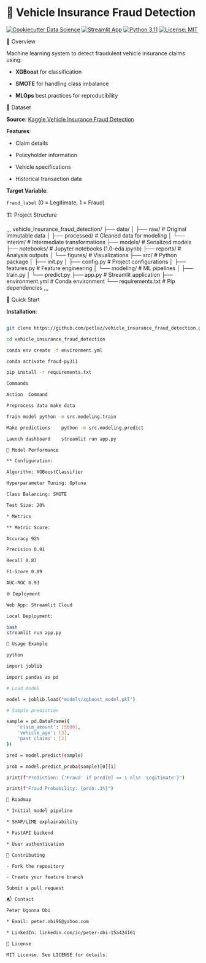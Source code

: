 # 🚗 Vehicle Insurance Fraud Detection  

[![Cookiecutter Data Science](https://img.shields.io/badge/CCDS-Project%20template-328F97?logo=cookiecutter)](https://cookiecutter-data-science.drivendata.org/)
[![Streamlit App](https://img.shields.io/badge/Streamlit-Live%20App-FF4B4B?logo=streamlit)](https://vehicleinsurancefrauddetection-mmqyvhriq3jdmluu3tpqog.streamlit.app/)
[![Python 3.11](https://img.shields.io/badge/Python-3.11-blue?logo=python)](https://www.python.org/downloads/)
[![License: MIT](https://img.shields.io/badge/License-MIT-yellow.svg)](https://opensource.org/licenses/MIT)

📝 Overview 

Machine learning system to detect fraudulent vehicle insurance claims using:

- **XGBoost** for classification  

- **SMOTE** for handling class imbalance 

- **MLOps** best practices for reproducibility

📂 Dataset  

**Source**: [Kaggle Vehicle Insurance Fraud Detection](https://www.kaggle.com/datasets/)

**Features**: 

- Claim details

- Policyholder information

- Vehicle specifications 

- Historical transaction data  

**Target Variable**:

`fraud_label` (0 = Legitimate, 1 = Fraud)


🏗️ Project Structure 

,,,
vehicle_insurance_fraud_detection/
├── data/
│ ├── raw/ # Original immutable data
│ ├── processed/ # Cleaned data for modeling
│ └── interim/ # Intermediate transformations
├── models/ # Serialized models
├── notebooks/ # Jupyter notebooks (1.0-eda.ipynb)
├── reports/ # Analysis outputs
│ └── figures/ # Visualizations
├── src/ # Python package
│ ├── init.py
│ ├── config.py # Project configurations
│ ├── features.py # Feature engineering
│ └── modeling/ # ML pipelines
│ ├── train.py
│ └── predict.py
├── app.py # Streamlit application
├── environment.yml # Conda environment
└── requirements.txt # Pip dependencies
,,,

🚀 Quick Start  

**Installation**:  
```bash

git clone https://github.com/petlaz/vehicle_insurance_fraud_detection.git

cd vehicle_insurance_fraud_detection

conda env create -f environment.yml

conda activate fraud-py311

pip install -r requirements.txt

Commands

Action	Command

Preprocess data	make data

Train model	python -m src.modeling.train

Make predictions	python -m src.modeling.predict

Launch dashboard	streamlit run app.py

🧠 Model Performance

** Configuration:

Algorithm: XGBoostClassifier

Hyperparameter Tuning: Optuna

Class Balancing: SMOTE

Test Size: 20%

* Metrics

** Metric Score:

Accuracy 92%

Precision 0.91

Recall 0.87

F1-Score 0.89

AUC-ROC 0.93

🌐 Deployment

Web App: Streamlit Cloud

Local Deployment:

bash
streamlit run app.py

🔮 Usage Example

python

import joblib

import pandas as pd

# Load model

model = joblib.load("models/xgboost_model.pkl")

# Sample prediction

sample = pd.DataFrame({
    'claim_amount': [5000],
    'vehicle_age': [3],
    'past_claims': [2]
})

pred = model.predict(sample)

prob = model.predict_proba(sample)[0][1]

print(f"Prediction: {'Fraud' if pred[0] == 1 else 'Legitimate'}")

print(f"Fraud Probability: {prob:.1%}")

📌 Roadmap

* Initial model pipeline

* SHAP/LIME explainability

* FastAPI backend

* User authentication

🤝 Contributing

- Fork the repository

- Create your feature branch

Submit a pull request

📬 Contact

Peter Ugonna Obi

* Email: peter.obi96@yahoo.com

* LinkedIn: linkedin.com/in/peter-obi-15a424161

📜 License

MIT License. See LICENSE for details.

